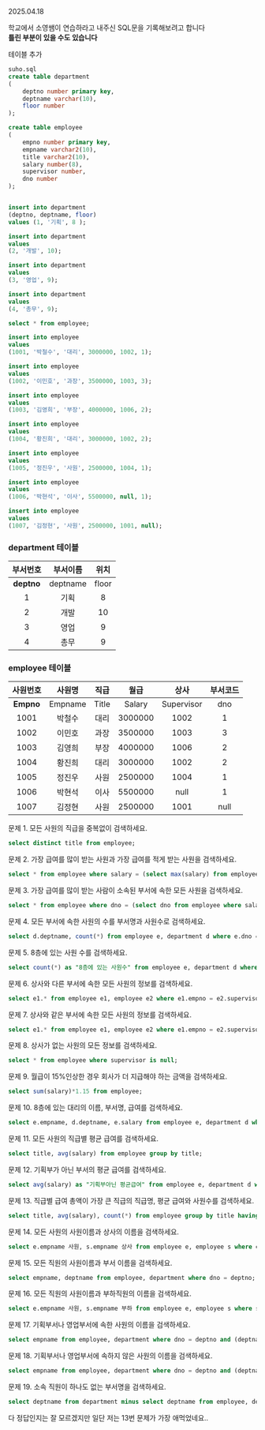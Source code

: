2025.04.18

학교에서 소영쌤이 연습하라고 내주신 SQL문을 기록해보려고 합니다 <br>
**틀린 부분이 있을 수도 있습니다**


테이블 추가
``` sql
suho.sql
create table department
(
    deptno number primary key,
    deptname varchar(10),
    floor number
);

create table employee
(
    empno number primary key,
    empname varchar2(10),
    title varchar2(10),
    salary number(8),
    supervisor number,
    dno number
);


insert into department
(deptno, deptname, floor)
values (1, '기획', 8 );

insert into department
values
(2, '개발', 10);

insert into department
values
(3, '영업', 9);

insert into department
values
(4, '총무', 9);

select * from employee;

insert into employee
values
(1001, '박철수', '대리', 3000000, 1002, 1);

insert into employee
values
(1002, '이민호', '과장', 3500000, 1003, 3);

insert into employee
values
(1003, '김영희', '부장', 4000000, 1006, 2);

insert into employee
values
(1004, '황진희', '대리', 3000000, 1002, 2);

insert into employee
values
(1005, '정진우', '사원', 2500000, 1004, 1);

insert into employee
values
(1006, '박현석', '이사', 5500000, null, 1);

insert into employee
values
(1007, '김정현', '사원', 2500000, 1001, null);
```

### department 테이블
|부서번호|부서이름|위치|
|:-:|:-:|:-:|
**deptno**|deptname|floor
1|기획|8
2|개발|10
3|영업|9
4|총무|9

### employee 테이블
|사원번호|사원명|직급|월급|상사|부서코드
|:-:|:-:|:-:|:-:|:-:|:-:|
**Empno**|Empname|Title|Salary|Supervisor|dno
1001|박철수|대리|3000000|1002|1
1002|이민호|과장|3500000|1003|3
1003|김영희|부장|4000000|1006|2
1004|황진희|대리|3000000|1002|2
1005|정진우|사원|2500000|1004|1
1006|박현석|이사|5500000|null|1
1007|김정현|사원|2500000|1001|null

문제 1. 모든 사원의 직급을 중복없이 검색하세요.
```sql
select distinct title from employee;
```

문제 2. 가장 급여를 많이 받는 사원과 가장 급여를 적게 받는 사원을 검색하세요.
```sql
select * from employee where salary = (select max(salary) from employee) or salary = (select min(salary) from employee) order by salary desc;
```

문제 3. 가장 급여를 많이 받는 사람이 소속된 부서에 속한 모든 사원을 검색하세요.
```sql
select * from employee where dno = (select dno from employee where salary = (select max(salary) from employee));
```

문제 4. 모든 부서에 속한 사원의 수를 부서명과 사원수로 검색하세요.
```sql
select d.deptname, count(*) from employee e, department d where e.dno = d.deptno and e.dno is not null group by d.deptname;
```

문제 5. 8층에 있는 사원 수를 검색하세요.
```sql
select count(*) as "8층에 있는 사원수" from employee e, department d where e.dno = d.deptno and d.floor = 8
```

문제 6. 상사와 다른 부서에 속한 모든 사원의 정보를 검색하세요.
```sql
select e1.* from employee e1, employee e2 where e1.empno = e2.supervisor and e1.dno != e2.dno;
```

문제 7. 상사와 같은 부서에 속한 모든 사원의 정보를 검색하세요.
```sql
select e1.* from employee e1, employee e2 where e1.empno = e2.supervisor and e1.dno = e2.dno;
```

문제 8. 상사가 없는 사원의 모든 정보를 검색하세요.
```sql
select * from employee where supervisor is null;
```

문제 9. 월급이 15%인상한 경우 회사가 더 지급해야 하는 금액을 검색하세요.
```sql
select sum(salary)*1.15 from employee;
```

문제 10. 8층에 있는 대리의 이름, 부서명, 급여를 검색하세요.
```sql
select e.empname, d.deptname, e.salary from employee e, department d where e.dno = d.deptno and d.floor = 8;
```

문제 11. 모든 사원의 직급별 평균 급여를 검색하세요.
```sql
select title, avg(salary) from employee group by title;
```

문제 12. 기획부가 아닌 부서의 평균 급여를 검색하세요.
```sql
select avg(salary) as "기획부아닌 평균급여" from employee e, department d where e.dno = d.deptno and d.deptname != '기획';
```

문제 13. 직급별 급여 총액이 가장 큰 직급의 직급명, 평균 급여와 사원수를 검색하세요.
```sql
select title, avg(salary), count(*) from employee group by title having sum(salary) = (select max(s) from (select title, sum(salary) s from employee group by title));
```

문제 14. 모든 사원의 사원이름과 상사의 이름을 검색하세요.
```sql
select e.empname 사원, s.empname 상사 from employee e, employee s where e.supervisor = s.empno order by e.empno;
```

문제 15. 모든 직원의 사원이름과 부서 이름을 검색하세요.
```sql
select empname, deptname from employee, department where dno = deptno;
```

문제 16. 모든 직원의 사원이름과 부하직원의 이름을 검색하세요.
```sql
select e.empname 사원, s.empname 부하 from employee e, employee s where s.supervisor = e.empno order by e.empno;
```

문제 17. 기획부서나 영업부서에 속한 사원의 이름을 검색하세요.
```sql
select empname from employee, department where dno = deptno and (deptname = '기획' or deptname = '영업');
```

문제 18. 기획부서나 영업부서에 속하지 않은 사원의 이름을 검색하세요.
```sql
select empname from employee, department where dno = deptno and (deptname != '기획' and deptname != '영업');
```

문제 19. 소속 직원이 하나도 없는 부서명을 검색하세요.
```sql
select deptname from department minus select deptname from employee, department where dno = deptno;
```

다 정답인지는 잘 모르겠지만 일단 저는 13번 문제가 가장 애먹었네요..